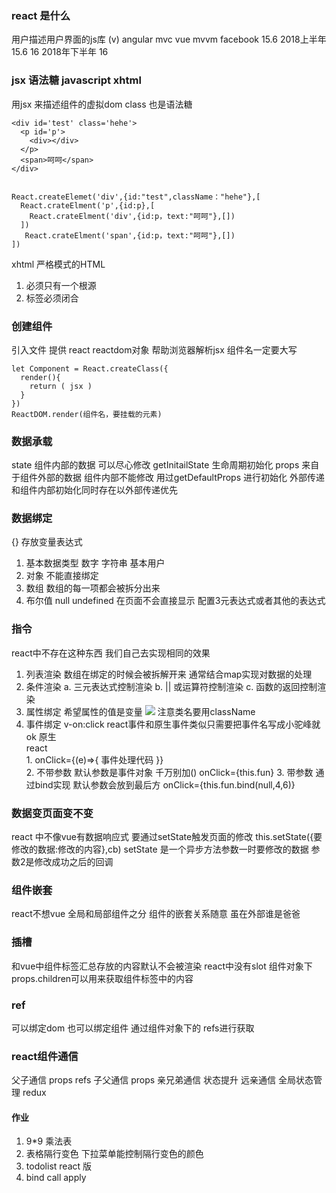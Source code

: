 ### react 是什么
用户描述用户界面的js库 (v)
angular   mvc 
vue       mvvm 
facebook 
15.6   2018上半年 15.6 
16     2018年下半年  16 

### jsx 语法糖   javascript xhtml
用jsx 来描述组件的虚拟dom
class 也是语法糖
```
<div id='test' class='hehe'>
  <p id='p'>
    <div></div>
  </p>
  <span>呵呵</span>
</div>


React.createElemet('div',{id:"test",className："hehe"},[
  React.crateElment('p',{id:p},[
    React.crateElment('div',{id:p，text:"呵呵"},[])
  ])
   React.crateElment('span',{id:p，text:"呵呵"},[])
])
```
xhtml 严格模式的HTML
1. 必须只有一个根源 
2. 标签必须闭合

### 创建组件
引入文件 提供 react reactdom对象 帮助浏览器解析jsx
组件名一定要大写
```
let Component = React.createClass({
  render(){
    return ( jsx )
  }
})
ReactDOM.render(组件名，要挂载的元素)
```
### 数据承载
state 组件内部的数据 可以尽心修改 getInitailState 生命周期初始化
props 来自于组件外部的数据 组件内部不能修改
      用过getDefaultProps 进行初始化
      外部传递和组件内部初始化同时存在以外部传递优先
### 数据绑定 
{} 存放变量表达式 
1. 基本数据类型 数字 字符串 基本用户
2. 对象  不能直接绑定
3. 数组  数组的每一项都会被拆分出来
4. 布尔值 null undefined 在页面不会直接显示 配置3元表达式或者其他的表达式

### 指令
react中不存在这种东西 我们自己去实现相同的效果

1. 列表渲染
  数组在绑定的时候会被拆解开来 通常结合map实现对数据的处理
2. 条件渲染
  a. 三元表达式控制渲染
  b. || 或运算符控制渲染
  c. 函数的返回控制渲染
3. 属性绑定
   希望属性的值是变量
   <img src={变量或者表达式}>
   注意类名要用className
4. 事件绑定 v-on:click
   react事件和原生事件类似只需要把事件名写成小驼峰就ok
   原生 <div onclick=''></div>
   react <div onClick=''></div>
   1.
   onClick={(e)=>{
     事件处理代码
   }}  
   2. 不带参数 默认参数是事件对象 千万别加()
   onClick={this.fun}
   3. 带参数 通过bind实现  默认参数会放到最后方
   onClick={this.fun.bind(null,4,6)}

### 数据变页面变不变
  react 中不像vue有数据响应式  要通过setState触发页面的修改 
  this.setState({要修改的数据:修改的内容},cb)
  setState  是一个异步方法参数一时要修改的数据
  参数2是修改成功之后的回调

### 组件嵌套
 react不想vue 全局和局部组件之分
 组件的嵌套关系随意 虽在外部谁是爸爸

### 插槽
和vue中组件标签汇总存放的内容默认不会被渲染 react中没有slot 
组件对象下 props.children可以用来获取组件标签中的内容 
### ref 
可以绑定dom 也可以绑定组件
通过组件对象下的 refs进行获取
### react组件通信
父子通信  props  refs
子父通信  props
亲兄弟通信 状态提升
远亲通信  全局状态管理 redux

#### 作业
1. 9*9 乘法表
2. 表格隔行变色 下拉菜单能控制隔行变色的颜色
3. todolist react 版
4. bind call  apply